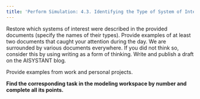 ```yaml
---
title: 'Perform Simulation: 4.3. Identifying the Type of System of Interest by Descriptions'
---
```


Restore which systems of interest were described in the provided documents (specify the names of their types). Provide examples of at least two documents that caught your attention during the day. We are surrounded by various documents everywhere. If you did not think so, consider this by using writing as a form of thinking. Write and publish a draft on the AISYSTANT blog.

Provide examples from work and personal projects.

**Find the corresponding task in the modeling workspace by number and complete all its points.**